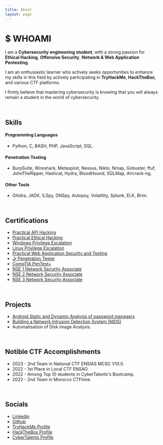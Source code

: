 ```yaml
---
title: About
layout: page
---
```


# $ WHOAMI

<p>I am a <strong>Cybersecurity engineering student</strong>, with a strong passion for <strong>Ethical Hacking</strong>, <strong>Offensive Security</strong>, <strong>Network & Web Application Pentesting</strong>.<p>
<p>I am an enthusiastic learner who actively seeks opportunities to enhance my skills in this field by actively participating in <strong>TryHackMe</strong>, <strong>HackTheBox</strong>, and various CTF platforms.</p>
<p>I firmly believe that mastering cybersecurity is knowing that you will always remain a student in the world of cybersecurity.</p>

<br/>

<h2>Skills</h2>

<h4>Programming Languages</h4>

<ul class="skill-list">
	<li>Python, C, BASH, PHP, JavaScript, SQL.</li>
</ul>

<h4>Penetration Testing</h4>

<ul class="skill-list">
	<li>BurpSuite, Wireshark, Metasploit, Nessus, Nikto, Nmap, Gobuster, ffuf, JohnTheRipper, Hashcat, Hydra, BloodHound, SQLMap, Aircrack-ng.</li>
</ul>

<h4>Other Tools</h4>

<ul class="skill-list">
	<li>Ghidra, JADX, ILSpy, DNSpy, Autopsy, Volatility, Splunk, ELK, Brim.</li>
</ul>

<br/>

<h2>Certifications</h2>

<ul class="skill-list">
	<li><a href="https://www.credential.net/b7e3e0ab-ac1c-403e-8806-b1913e73470f?username=hichamouardi">Practical API Hacking</a></li>
	<li><a href="https://www.credential.net/38e45fd9-dbc2-44ef-9e33-ed6560e28fc4?username=hichamouardi">Practical Ethical Hacking</a></li>
	<li><a href="https://www.credential.net/31b50bc6-d414-4dd9-8a57-0c99487b14c8?username=hichamouardi">Windows Privilege Escalation</a></li>
	<li><a href="https://www.credential.net/400c4ad5-4c01-4b4a-adb2-3545fd7a662f?username=hichamouardi">Linux Privilege Escalation</a></li>
	<li><a href="https://www.credential.net/8eb4b685-118e-4b0a-bce3-e5a53b32695b?username=hichamouardi">Practical Web Application Security and Testing</a></li>
	<li><a href="https://tryhackme-certificates.s3-eu-west-1.amazonaws.com/THM-6QRZFTUM2M.png">Jr Penetration Tester</a></li>
	<li><a href="https://tryhackme-certificates.s3-eu-west-1.amazonaws.com/THM-49GKDD3PL8.png">CompTIA PenTest+</a></li>
	<li><a href="https://www.credential.net/4435ea09-6a06-4413-b913-1d5497005cb9?username=hichamouardi425862#gs.4b6icl">NSE 1 Network Security Associate</a></li>
	<li><a href="https://www.credential.net/0068d8a8-e2b3-449d-a6c7-02110721d668?username=hichamouardi425862#gs.5gkjzy">NSE 2 Network Security Associate</a></li>
	<li><a href="https://www.credential.net/cb7cf74e-59a8-425e-ba34-65bba6eb4a48?username=hichamouardi425862#gs.89j7q5">NSE 3 Network Security Associate</a></li>
</ul>

<br/>

<h2>Projects</h2>

<ul>
	<li><a href="https://github.com/H3lli0t/MobileApp-Pentesting-Password-Managers">Android Static and Dynamic Analysis of password managers</a></li>
	<li><a href="https://github.com/H3lli0t/NIDS">Building a Network Intrusion Detection System (NIDS)</a></li>
	<li>Automatisation of Disk image Analysis.</li>
</ul>

<br/>

<h2>Notible CTF Accomplishments</h2>

<ul>
	<li>2023 - 2nd Team in National CTF ENSIAS MCSC V10.0.</li>
	<li>2022 - 1st Place in Local CTF ENSAO.</li>
	<li>2022 - Among Top 10 students in CyberTalents's Bootcamp.</li>
	<li>2022 - 2nd Team in Morocco CTFtime.</li>
</ul>

<br/>

<h2>Socials</h2>
<ul class="skill-list">
	<li><a href="https://www.linkedin.com/in/hichamouardi">Linkedin</a></li>
	<li><a href="https://github.com/H3lli0t">Github</a></li>
	<li><a href="https://tryhackme.com/p/H3lli0t">TryHackMe Profile</a></li>
	<li><a href="https://app.hackthebox.com/users/859520">HackTheBox Profile</a></li>
	<li><a href="https://cybertalents.com/members/H3lli0t/profile">CyberTalents Profile</a></li>
</ul>
